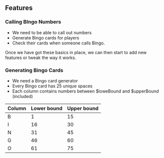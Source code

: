 ## Features

### Calling BIngo Numbers
- We need to be able to call out numbers
- Generate Bingo cards for players
- Check their cards when someone calls Bingo.

Once we have got these basics in place, we can then start to add new features
or tweak the way it works. 

### Generating Bingo Cards
- We need a Bingo card generator
- Every Bingo card has 25 unique spaces
- Each column contains numbers between $loweBound and $upperBound (included)

| Column | Lower bound | Upper bound |
| - | -- | -- |
| B |  1 | 15 |
| I | 16 | 30 |
| N | 31 | 45 |
| G | 46 | 60 |
| O | 61 | 75 |
